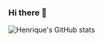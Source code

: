 ### Hi there 👋

![Henrique's GitHub stats](https://github-readme-stats.vercel.app/api?username=itzhendo&show_icons=true&theme=radical)
